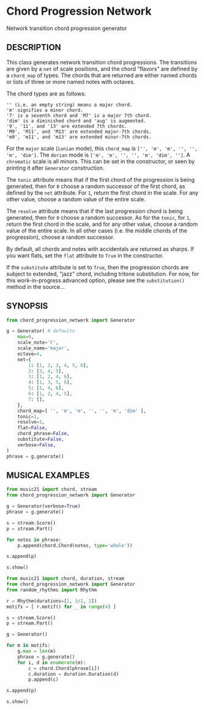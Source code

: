 # Chord Progression Network
Network transition chord progression generator

## DESCRIPTION

This class generates network transition chord progressions. The transitions are given by a `net` of scale positions, and the chord "flavors" are defined by a `chord_map` of types. The chords that are returned are either named chords or lists of three or more named notes with octaves.

The chord types are as follows:
```
'' (i.e. an empty string) means a major chord.
'm' signifies a minor chord.
'7' is a seventh chord and 'M7' is a major 7th chord.
'dim' is a diminished chord and 'aug' is augmented.
'9', '11', and '13' are extended 7th chords.
'M9', 'M11', and 'M13' are extended major-7th chords.
'm9', 'm11', and 'm13' are extended minor-7th chords.
```

For the `major` scale (`ionian` mode), this `chord_map` is `['', 'm', 'm', '', '', 'm', 'dim']`. The `dorian` mode is `['m', 'm', '', '', 'm', 'dim', '']`. A `chromatic` scale is all minors. This can be set in the constructor, or seen by printing it after `Generator` construction.

The `tonic` attribute means that if the first chord of the progression is being generated, then for `0` choose a random successor of the first chord, as defined by the `net` attribute. For `1`, return the first chord in the scale. For any other value, choose a random value of the entire scale.

The `resolve` attribute means that if the last progression chord is being generated, then for `0` choose a random successor. As for the `tonic`, for `1`, return the first chord in the scale, and for any other value, choose a random value of the entire scale. In all other cases (i.e. the middle chords of the progression), choose a random successor.

By default, all chords and notes with accidentals are returned as sharps. If you want flats, set the `flat` attribute to `True` in the constructor.

If the `substitute` attribute is set to `True`, then the progression chords are subject to extended, "jazz" chord, including tritone substitution. For now, for this work-in-progress advanced option, please see the `substitution()` method in the source...

## SYNOPSIS
```python
from chord_progression_network import Generator

g = Generator( # defaults
    max=8,
    scale_note='C',
    scale_name='major',
    octave=4,
    net={
        1: [1, 2, 3, 4, 5, 6],
        2: [3, 4, 5],
        3: [1, 2, 4, 6],
        4: [1, 3, 5, 6],
        5: [1, 4, 6],
        6: [1, 2, 4, 5],
        7: [],
    },
    chord_map=[ '', 'm', 'm', '', '', 'm', 'dim' ],
    tonic=1,
    resolve=1,
    flat=False,
    chord_phrase=False,
    substitute=False,
    verbose=False,
)
phrase = g.generate()
```

## MUSICAL EXAMPLES
```python
from music21 import chord, stream
from chord_progression_network import Generator

g = Generator(verbose=True)
phrase = g.generate()

s = stream.Score()
p = stream.Part()

for notes in phrase:
    p.append(chord.Chord(notes, type='whole'))

s.append(p)

s.show()
```

```python
from music21 import chord, duration, stream
from chord_progression_network import Generator
from random_rhythms import Rhythm

r = Rhythm(durations=[1, 3/2, 2])
motifs = [ r.motif() for _ in range(4) ]

s = stream.Score()
p = stream.Part()

g = Generator()

for m in motifs:
    g.max = len(m)
    phrase = g.generate()
    for i, d in enumerate(m):
        c = chord.Chord(phrase[i])
        c.duration = duration.Duration(d)
        p.append(c)

s.append(p)

s.show()
```